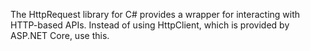 The HttpRequest library for C# provides a wrapper for interacting with HTTP-based APIs.
Instead of using HttpClient, which is provided by ASP.NET Core, use this.
